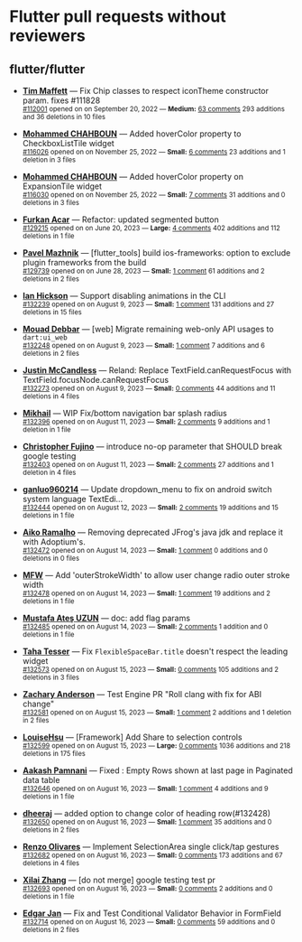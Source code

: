 # Flutter pull requests without reviewers

## flutter/flutter

* **[Tim Maffett](https://github.com/timmaffett)** &mdash; Fix Chip classes to respect iconTheme constructor param. fixes #111828<br />
    <sub>[#112001](https://github.com/flutter/flutter/pull/112001) opened on on September 20, 2022 &mdash; **Medium:** [63 comments](https://github.com/flutter/flutter/pull/112001) 293 additions and 36 deletions in 10 files</sub><br />

* **[Mohammed  CHAHBOUN](https://github.com/M97Chahboun)** &mdash; Added hoverColor property to CheckboxListTile widget<br />
    <sub>[#116026](https://github.com/flutter/flutter/pull/116026) opened on on November 25, 2022 &mdash; **Small:** [6 comments](https://github.com/flutter/flutter/pull/116026) 23 additions and 1 deletion in 3 files</sub><br />

* **[Mohammed  CHAHBOUN](https://github.com/M97Chahboun)** &mdash; Added hoverColor property on ExpansionTile widget<br />
    <sub>[#116030](https://github.com/flutter/flutter/pull/116030) opened on on November 25, 2022 &mdash; **Small:** [7 comments](https://github.com/flutter/flutter/pull/116030) 31 additions and 0 deletions in 3 files</sub><br />

* **[Furkan Acar](https://github.com/AcarFurkan)** &mdash; Refactor: updated segmented button<br />
    <sub>[#129215](https://github.com/flutter/flutter/pull/129215) opened on on June 20, 2023 &mdash; **Large:** [4 comments](https://github.com/flutter/flutter/pull/129215) 402 additions and 112 deletions in 1 file</sub><br />

* **[Pavel Mazhnik](https://github.com/p-mazhnik)** &mdash; [flutter_tools] build ios-frameworks: option to exclude plugin frameworks from the build<br />
    <sub>[#129739](https://github.com/flutter/flutter/pull/129739) opened on on June 28, 2023 &mdash; **Small:** [1 comment](https://github.com/flutter/flutter/pull/129739) 61 additions and 2 deletions in 2 files</sub><br />

* **[Ian Hickson](https://github.com/Hixie)** &mdash; Support disabling animations in the CLI<br />
    <sub>[#132239](https://github.com/flutter/flutter/pull/132239) opened on on August 9, 2023 &mdash; **Small:** [1 comment](https://github.com/flutter/flutter/pull/132239) 131 additions and 27 deletions in 15 files</sub><br />

* **[Mouad Debbar](https://github.com/mdebbar)** &mdash; [web] Migrate remaining web-only API usages to `dart:ui_web`<br />
    <sub>[#132248](https://github.com/flutter/flutter/pull/132248) opened on on August 9, 2023 &mdash; **Small:** [1 comment](https://github.com/flutter/flutter/pull/132248) 7 additions and 6 deletions in 2 files</sub><br />

* **[Justin McCandless](https://github.com/justinmc)** &mdash; Reland: Replace TextField.canRequestFocus with TextField.focusNode.canRequestFocus<br />
    <sub>[#132273](https://github.com/flutter/flutter/pull/132273) opened on on August 9, 2023 &mdash; **Small:** [0 comments](https://github.com/flutter/flutter/pull/132273) 44 additions and 11 deletions in 4 files</sub><br />

* **[Mikhail](https://github.com/mishapark)** &mdash; WIP Fix/bottom navigation bar splash radius<br />
    <sub>[#132396](https://github.com/flutter/flutter/pull/132396) opened on on August 11, 2023 &mdash; **Small:** [2 comments](https://github.com/flutter/flutter/pull/132396) 9 additions and 1 deletion in 1 file</sub><br />

* **[Christopher Fujino](https://github.com/christopherfujino)** &mdash; introduce no-op parameter that SHOULD break google testing<br />
    <sub>[#132403](https://github.com/flutter/flutter/pull/132403) opened on on August 11, 2023 &mdash; **Small:** [2 comments](https://github.com/flutter/flutter/pull/132403) 27 additions and 1 deletion in 4 files</sub><br />

* **[ganluo960214](https://github.com/ganluo960214)** &mdash; Update dropdown_menu to fix on android switch system language TextEdi…<br />
    <sub>[#132444](https://github.com/flutter/flutter/pull/132444) opened on on August 12, 2023 &mdash; **Small:** [2 comments](https://github.com/flutter/flutter/pull/132444) 19 additions and 15 deletions in 1 file</sub><br />

* **[Aiko Ramalho](https://github.com/AikoRamalho)** &mdash; Removing deprecated JFrog's java jdk and replace it with Adoptium's.<br />
    <sub>[#132472](https://github.com/flutter/flutter/pull/132472) opened on on August 14, 2023 &mdash; **Small:** [1 comment](https://github.com/flutter/flutter/pull/132472) 0 additions and 0 deletions in 0 files</sub><br />

* **[MFW](https://github.com/mafanwei)** &mdash; Add 'outerStrokeWidth' to allow user change radio outer stroke width<br />
    <sub>[#132478](https://github.com/flutter/flutter/pull/132478) opened on on August 14, 2023 &mdash; **Small:** [1 comment](https://github.com/flutter/flutter/pull/132478) 19 additions and 2 deletions in 1 file</sub><br />

* **[Mustafa Ateş UZUN](https://github.com/0o001)** &mdash; doc: add flag params<br />
    <sub>[#132485](https://github.com/flutter/flutter/pull/132485) opened on on August 14, 2023 &mdash; **Small:** [2 comments](https://github.com/flutter/flutter/pull/132485) 1 addition and 0 deletions in 1 file</sub><br />

* **[Taha Tesser](https://github.com/TahaTesser)** &mdash; Fix `FlexibleSpaceBar.title` doesn't respect the leading widget<br />
    <sub>[#132573](https://github.com/flutter/flutter/pull/132573) opened on on August 15, 2023 &mdash; **Small:** [0 comments](https://github.com/flutter/flutter/pull/132573) 105 additions and 2 deletions in 3 files</sub><br />

* **[Zachary Anderson](https://github.com/zanderso)** &mdash; Test Engine PR "Roll clang with fix for ABI change"<br />
    <sub>[#132581](https://github.com/flutter/flutter/pull/132581) opened on on August 15, 2023 &mdash; **Small:** [1 comment](https://github.com/flutter/flutter/pull/132581) 2 additions and 1 deletion in 2 files</sub><br />

* **[LouiseHsu](https://github.com/LouiseHsu)** &mdash; [Framework] Add Share to selection controls<br />
    <sub>[#132599](https://github.com/flutter/flutter/pull/132599) opened on on August 15, 2023 &mdash; **Large:** [0 comments](https://github.com/flutter/flutter/pull/132599) 1036 additions and 218 deletions in 175 files</sub><br />

* **[Aakash Pamnani](https://github.com/aakash-pamnani)** &mdash; Fixed : Empty Rows shown at last page in Paginated data table<br />
    <sub>[#132646](https://github.com/flutter/flutter/pull/132646) opened on on August 16, 2023 &mdash; **Small:** [1 comment](https://github.com/flutter/flutter/pull/132646) 4 additions and 9 deletions in 1 file</sub><br />

* **[dheeraj](https://github.com/dheerajv099)** &mdash; added option to change color of heading row(#132428)<br />
    <sub>[#132650](https://github.com/flutter/flutter/pull/132650) opened on on August 16, 2023 &mdash; **Small:** [1 comment](https://github.com/flutter/flutter/pull/132650) 35 additions and 0 deletions in 2 files</sub><br />

* **[Renzo Olivares](https://github.com/Renzo-Olivares)** &mdash; Implement SelectionArea single click/tap gestures<br />
    <sub>[#132682](https://github.com/flutter/flutter/pull/132682) opened on on August 16, 2023 &mdash; **Small:** [0 comments](https://github.com/flutter/flutter/pull/132682) 173 additions and 67 deletions in 4 files</sub><br />

* **[Xilai Zhang](https://github.com/XilaiZhang)** &mdash; [do not merge] google testing test pr<br />
    <sub>[#132693](https://github.com/flutter/flutter/pull/132693) opened on on August 16, 2023 &mdash; **Small:** [0 comments](https://github.com/flutter/flutter/pull/132693) 2 additions and 0 deletions in 1 file</sub><br />

* **[Edgar Jan](https://github.com/EdgarJan)** &mdash; Fix and Test Conditional Validator Behavior in FormField<br />
    <sub>[#132714](https://github.com/flutter/flutter/pull/132714) opened on on August 16, 2023 &mdash; **Small:** [0 comments](https://github.com/flutter/flutter/pull/132714) 59 additions and 0 deletions in 2 files</sub><br />

